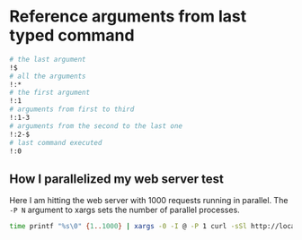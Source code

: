 # Reference arguments from last typed command
```bash
# the last argument
!$
# all the arguments
!:*
# the first argument
!:1
# arguments from first to third
!:1-3
# arguments from the second to the last one
!:2-$
# last command executed
!:0
```

## How I parallelized my web server test

Here I am hitting the web server with 1000 requests running in parallel. The `-P N` argument to xargs sets the number of parallel processes.
```bash
time printf "%s\0" {1..1000} | xargs -0 -I @ -P 1 curl -sSl http://localhost:5000/en-us > /dev/null
```
